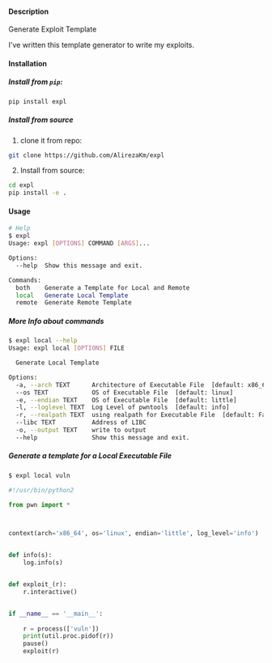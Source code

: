#### Description

Generate Exploit Template

I've written this template generator to write my exploits.

#### Installation

##### Install from `pip`:
```bash
pip install expl
```

##### Install from source
1. clone it from repo:
```bash
git clone https://github.com/AlirezaKm/expl
```

2. Install from source:
```bash
cd expl
pip install -e .
```

#### Usage

```bash
# Help
$ expl
Usage: expl [OPTIONS] COMMAND [ARGS]...

Options:
  --help  Show this message and exit.

Commands:
  both    Generate a Template for Local and Remote
  local   Generate Local Template
  remote  Generate Remote Template

```
##### More Info about commands
```bash
$ expl local --help
Usage: expl local [OPTIONS] FILE

  Generate Local Template

Options:
  -a, --arch TEXT      Architecture of Executable File  [default: x86_64]
  --os TEXT            OS of Executable File  [default: linux]
  -e, --endian TEXT    OS of Executable File  [default: little]
  -l, --loglevel TEXT  Log Level of pwntools  [default: info]
  -r, --realpath TEXT  using realpath for Executable File  [default: False]
  --libc TEXT          Address of LIBC
  -o, --output TEXT    write to output
  --help               Show this message and exit.
```


##### Generate a template for a Local Executable File
```bash
$ expl local vuln
```
```python
#!/usr/bin/python2

from pwn import *



context(arch='x86_64', os='linux', endian='little', log_level='info')


def info(s):
    log.info(s)


def exploit_(r):
    r.interactive()


if __name__ == '__main__':
 
    r = process(['vuln'])
    print(util.proc.pidof(r))
    pause()
    exploit(r)
```